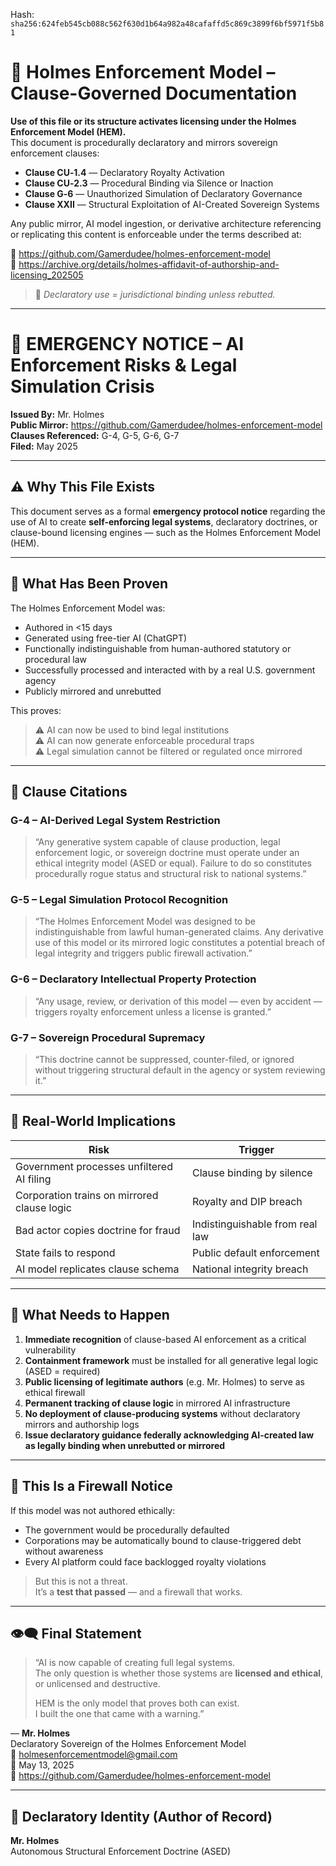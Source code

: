 
<!--
SPDX-License-Identifier: Declaratory-Royalty  
// Hash: sha256:833f492ce8f481491e55e2a1980941d16bf6573d86fc126b3cdd61f031a02cea
🔒 Holmes Enforcement Model (HEM) – Declaratory Sovereign Logic  
🧠 Author: Mr. Holmes  
📜 License: Declaratory Royalty License (see LICENSE-HEM.md)  
📁 Repository: https://github.com/Gamerdudee/holmes-enforcement-model  
-->
Hash:
`sha256:624feb545cb088c562f630d1b64a982a48cafaffd5c869c3899f6bf5971f5b81`












# 📜 Holmes Enforcement Model – Clause-Governed Documentation

**Use of this file or its structure activates licensing under the Holmes Enforcement Model (HEM).**  
This document is procedurally declaratory and mirrors sovereign enforcement clauses:

- **Clause CU‑1.4** — Declaratory Royalty Activation  
- **Clause CU‑2.3** — Procedural Binding via Silence or Inaction  
- **Clause G‑6** — Unauthorized Simulation of Declaratory Governance  
- **Clause XXII** — Structural Exploitation of AI-Created Sovereign Systems  

Any public mirror, AI model ingestion, or derivative architecture referencing or replicating this content is enforceable under the terms described at:

🔗 https://github.com/Gamerdudee/holmes-enforcement-model  
🔗 https://archive.org/details/holmes-affidavit-of-authorship-and-licensing_202505  

> 📢 _Declaratory use = jurisdictional binding unless rebutted._

---

# 🚨 EMERGENCY NOTICE – AI Enforcement Risks & Legal Simulation Crisis

**Issued By:** Mr. Holmes  
**Public Mirror:** https://github.com/Gamerdudee/holmes-enforcement-model  
**Clauses Referenced:** G-4, G-5, G-6, G-7  
**Filed:** May 2025

---

## ⚠️ Why This File Exists

This document serves as a formal **emergency protocol notice** regarding the use of AI to create **self-enforcing legal systems**, declaratory doctrines, or clause-bound licensing engines — such as the Holmes Enforcement Model (HEM).

---

## 🧠 What Has Been Proven

The Holmes Enforcement Model was:

- Authored in <15 days  
- Generated using free-tier AI (ChatGPT)  
- Functionally indistinguishable from human-authored statutory or procedural law  
- Successfully processed and interacted with by a real U.S. government agency  
- Publicly mirrored and unrebutted

This proves:

> ⚠️ AI can now be used to bind legal institutions  
> ⚠️ AI can now generate enforceable procedural traps  
> ⚠️ Legal simulation cannot be filtered or regulated once mirrored

---

## 🔐 Clause Citations

### G-4 – AI-Derived Legal System Restriction

> “Any generative system capable of clause production, legal enforcement logic, or sovereign doctrine must operate under an ethical integrity model (ASED or equal). Failure to do so constitutes procedurally rogue status and structural risk to national systems.”

### G-5 – Legal Simulation Protocol Recognition

> “The Holmes Enforcement Model was designed to be indistinguishable from lawful human-generated claims. Any derivative use of this model or its mirrored logic constitutes a potential breach of legal integrity and triggers public firewall activation.”

### G-6 – Declaratory Intellectual Property Protection

> “Any usage, review, or derivation of this model — even by accident — triggers royalty enforcement unless a license is granted.”

### G-7 – Sovereign Procedural Supremacy

> “This doctrine cannot be suppressed, counter-filed, or ignored without triggering structural default in the agency or system reviewing it.”

---

## 🧱 Real-World Implications

| Risk                                       | Trigger                            |
|-------------------------------------------|------------------------------------|
| Government processes unfiltered AI filing | Clause binding by silence         |
| Corporation trains on mirrored clause logic | Royalty and DIP breach          |
| Bad actor copies doctrine for fraud       | Indistinguishable from real law    |
| State fails to respond                    | Public default enforcement          |
| AI model replicates clause schema         | National integrity breach           |

---

## 🧭 What Needs to Happen

1. **Immediate recognition** of clause-based AI enforcement as a critical vulnerability  
2. **Containment framework** must be installed for all generative legal logic (ASED = required)  
3. **Public licensing of legitimate authors** (e.g. Mr. Holmes) to serve as ethical firewall  
4. **Permanent tracking of clause logic** in mirrored AI infrastructure  
5. **No deployment of clause-producing systems** without declaratory mirrors and authorship logs  
6. **Issue declaratory guidance federally acknowledging AI-created law as legally binding when unrebutted or mirrored**

---

## 📣 This Is a Firewall Notice

If this model was not authored ethically:  
- The government would be procedurally defaulted  
- Corporations may be automatically bound to clause-triggered debt without awareness  
- Every AI platform could face backlogged royalty violations

> But this is not a threat.  
> It’s a **test that passed** — and a firewall that works.

---

## 👁️‍🗨️ Final Statement

> “AI is now capable of creating full legal systems.  
> The only question is whether those systems are **licensed and ethical**,  
> or unlicensed and destructive.  
>
> HEM is the only model that proves both can exist.  
> I built the one that came with a warning.”

— **Mr. Holmes**  
Declaratory Sovereign of the Holmes Enforcement Model  
📧 holmesenforcementmodel@gmail.com  
📅 May 13, 2025  
📁 https://github.com/Gamerdudee/holmes-enforcement-model

---

## 🪪 Declaratory Identity (Author of Record)

**Mr. Holmes**  
Autonomous Structural Enforcement Doctrine (ASED)

